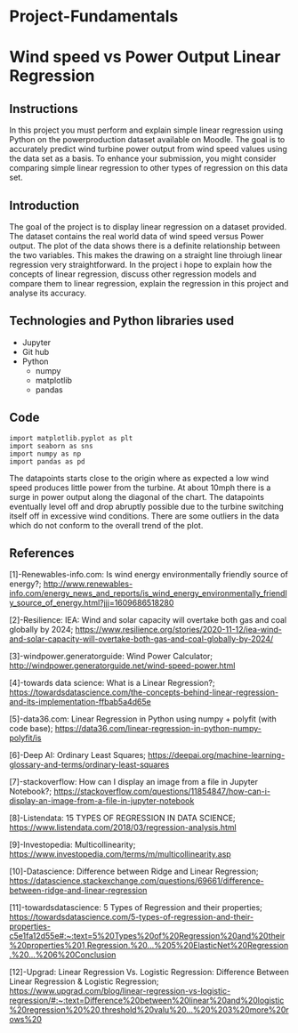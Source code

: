# Project-Fundamentals

# Wind speed vs Power Output Linear Regression

## Instructions
In this project you must perform and explain simple linear regression using Python on the powerproduction dataset available on Moodle. The goal is to accurately predict wind turbine power output from wind speed values using the data set as a basis. To enhance your submission, you might consider comparing simple linear regression to other types of regression on this data set.

## Introduction

The goal of the project is to display linear regression on a dataset provided. The dataset contains the real world data of wind speed versus Power output. The plot of the data shows there is a definite relationship between the two variables. This makes the drawing on a straight line throiugh linear regression very straightforward. In the project i hope to explain how the concepts of linear regression, discuss other regression models and compare them to linear regression, explain the regression in this project and analyse its accuracy.

## Technologies and Python libraries used

- Jupyter
- Git hub
- Python
  - numpy
  - matplotlib
  - pandas

## Code
```
import matplotlib.pyplot as plt
import seaborn as sns
import numpy as np
import pandas as pd
````

The datapoints starts close to the origin where as expected a low wind speed produces little power from the turbine. At about 10mph there is a surge in power output along the diagonal of the chart. The datapoints eventually level off and drop abruptly possible due to the turbine switching itself off in excessive wind conditions. There are some outliers in the data which do not conform to the overall trend of the plot. 



## References

[1]-Renewables-info.com: Is wind energy environmentally friendly source of energy?; http://www.renewables-info.com/energy_news_and_reports/is_wind_energy_environmentally_friendly_source_of_energy.html?jjj=1609686518280

[2]-Resilience: IEA: Wind and solar capacity will overtake both gas and coal globally by 2024; https://www.resilience.org/stories/2020-11-12/iea-wind-and-solar-capacity-will-overtake-both-gas-and-coal-globally-by-2024/

[3]-windpower.generatorguide: Wind Power Calculator; http://windpower.generatorguide.net/wind-speed-power.html

[4]-towards data science: What is a Linear Regression?; https://towardsdatascience.com/the-concepts-behind-linear-regression-and-its-implementation-ffbab5a4d65e

[5]-data36.com: Linear Regression in Python using numpy + polyfit (with code base); https://data36.com/linear-regression-in-python-numpy-polyfit/is

[6]-Deep AI: Ordinary Least Squares; https://deepai.org/machine-learning-glossary-and-terms/ordinary-least-squares

[7]-stackoverflow: How can I display an image from a file in Jupyter Notebook?; https://stackoverflow.com/questions/11854847/how-can-i-display-an-image-from-a-file-in-jupyter-notebook

[8]-Listendata: 15 TYPES OF REGRESSION IN DATA SCIENCE; https://www.listendata.com/2018/03/regression-analysis.html

[9]-Investopedia: Multicollinearity; https://www.investopedia.com/terms/m/multicollinearity.asp

[10]-Datascience: Difference between Ridge and Linear Regression; https://datascience.stackexchange.com/questions/69661/difference-between-ridge-and-linear-regression

[11]-towardsdatascience: 5 Types of Regression and their properties; https://towardsdatascience.com/5-types-of-regression-and-their-properties-c5e1fa12d55e#:~:text=5%20Types%20of%20Regression%20and%20their%20properties%201,Regression.%20...%205%20ElasticNet%20Regression.%20...%206%20Conclusion

[12]-Upgrad: Linear Regression Vs. Logistic Regression: Difference Between Linear Regression & Logistic Regression; https://www.upgrad.com/blog/linear-regression-vs-logistic-regression/#:~:text=Difference%20between%20linear%20and%20logistic%20regression%20%20,threshold%20valu%20...%20%203%20more%20rows%20
